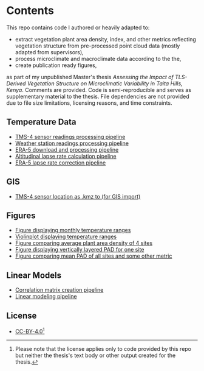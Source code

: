 # Contents
This repo contains code I authored or heavily adapted to:
* extract vegetation plant area density, index, and other metrics reflecting vegetation structure from pre-processed point cloud data (mostly adapted from supervisors),
* process microclimate and macroclimate data according to the the,
* create publication ready figures,

as part of my unpublished Master's thesis *Assessing the Impact of TLS-Derived Vegetation Structure on Microclimatic Variability in Taita Hills, Kenya*. Comments are provided. Code is semi-reproducible and serves as supplementary material to the thesis. File dependencies are not provided due to file size limitations, licensing reasons, and time constraints.

## Temperature Data
- [TMS-4 sensor readings processing pipeline](microclimate/microclimate_summary.R)
- [Weather station readings processing pipeline](macroclimate/Weather_station_data_retrieval.R)
- [ERA-5 download and processing pipeline](macroclimate/ERA5_grib_processing.R)
- [Altitudinal lapse rate calculation pipeline](macroclimate/Lapse_rate_calculation.R)
- [ERA-5 lapse rate correction pipeline](macroclimate/ERA5_lapse_rate_correction.R)
## GIS
- [TMS-4 sensor location as .kmz to (for GIS import)](locations_kmz/)
## Figures
- [Figure displaying monthly temperature ranges](figures/temperature_range/Monthly_Ranges.R)
- [Violinplot displaying temperature ranges](figures/temperature_range/Range_Violinplots.R)
- [Figure comparing average plant area density of 4 sites](figures/vertical_pad/Mean_PAD_4Tiles_Overview.R)
- [Figure displaying vertically layered PAD for one site](figures/vertical_pad/Mean_PAD_Figures_Script.R)
- [Figure comparing mean PAD of all sites and some other metric](figures/vertical_pad/Mean_PAD_Overview_Figure_Script.R)
## Linear Models
- [Correlation matrix creation pipeline](modeling/corrmat.R)
- [Linear modeling pipeline](modeling/modeling.R)
## License
- [CC-BY-4.0](https://github.com/jon-terschan/microclimate-taitahills/blob/main/LICENSE:%20CC-BY-4.0)[^1]

[^1]: Please note that the license applies only to code provided by this repo but neither the thesis's text body or other output created for the thesis.
